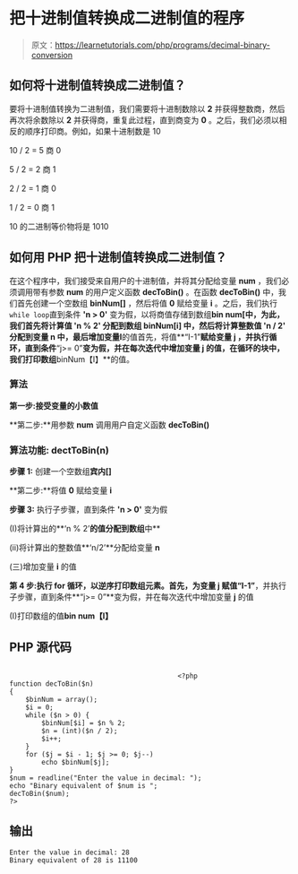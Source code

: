 # 把十进制值转换成二进制值的程序

> 原文：<https://learnetutorials.com/php/programs/decimal-binary-conversion>

## 如何将十进制值转换成二进制值？

要将十进制值转换为二进制值，我们需要将十进制数除以 **2** 并获得整数商，然后再次将余数除以 **2** 并获得商，重复此过程，直到商变为 **0** 。之后，我们必须以相反的顺序打印商。例如，如果十进制数是 10

10 / 2 = 5 商 0

5 / 2 = 2 商 1

2 / 2 = 1 商 0

1 / 2 = 0 商 1

10 的二进制等价物将是 1010

## 如何用 PHP 把十进制值转换成二进制值？

在这个程序中，我们接受来自用户的十进制值，并将其分配给变量 **num** ，我们必须调用带有参数 **num** 的用户定义函数 **decToBin()** 。在函数 **decToBin()** 中，我们首先创建一个空数组 **binNum[]** ，然后将值 **0** 赋给变量 **i** 。之后，我们执行`while loop`直到条件 **'n > 0'** 变为假，以将商值存储到数组**bin num[**中，为此，我们首先将计算值 **'n % 2'** 分配到数组 **binNum[i]** 中，然后将计算整数值 **'n / 2'** 分配到变量 n 中，最后增加变量**I**的值首先，将值**“I-1”**赋给变量 **j** ，并执行循环，直到条件**“j>= 0”**变为假，并在每次迭代中增加变量 **j** 的值，在循环的块中，我们打印数组**binNum【I】**的值。

### 算法

**第一步:**接受变量**的小数值**

**第二步:**用参数 **num** 调用用户自定义函数 **decToBin()**

### 算法功能: **dectToBin(n)**

**步骤 1:** 创建一个空数组**宾内[]**

**第二步:**将值 **0** 赋给变量 **i**

**步骤 3:** 执行子步骤，直到条件 **'n > 0'** 变为假

(I)将计算出的**‘n % 2’**的值分配到数组**中**

(ii)将计算出的整数值**‘n/2’**分配给变量 **n**

(三)增加变量 **i** 的值

**第 4 步:**执行 for 循环，以逆序打印数组元素。首先，为变量 j 赋值**“I-1”**，并执行子步骤，直到条件**“j>= 0”**变为假，并在每次迭代中增加变量 **j** 的值

(I)打印数组的值**bin num【I】**

## PHP 源代码

```

                                          <?php
function decToBin($n)
{
    $binNum = array();
    $i = 0;
    while ($n > 0) {
        $binNum[$i] = $n % 2;
        $n = (int)($n / 2);
        $i++;
    }
    for ($j = $i - 1; $j >= 0; $j--)
        echo $binNum[$j];
}
$num = readline("Enter the value in decimal: ");
echo "Binary equivalent of $num is ";
decToBin($num);
?>

```

## 输出

```
Enter the value in decimal: 28
Binary equivalent of 28 is 11100
```